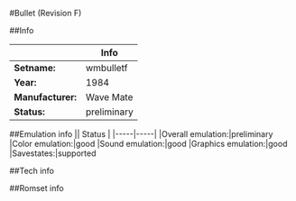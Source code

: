 #Bullet (Revision F)

##Info

||Info|
|-----|-----|
|**Setname:**|wmbulletf
|**Year:**|1984
|**Manufacturer:**|Wave Mate
|**Status:**|preliminary

##Emulation info
|| Status |
|-----|-----|
|Overall emulation:|preliminary
|Color emulation:|good
|Sound emulation:|good
|Graphics emulation:|good
|Savestates:|supported

##Tech info

##Romset info

<!--- START OF EDITED COMMENT DO NOT TOUCH TEXT ABOVE-->
